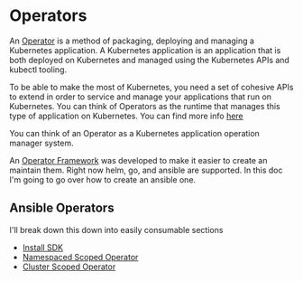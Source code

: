 # Operators

An [Operator](https://coreos.com/operators/) is a method of packaging, deploying and managing a Kubernetes application. A Kubernetes application is an application that is both deployed on Kubernetes and managed using the Kubernetes APIs and kubectl tooling.

To be able to make the most of Kubernetes, you need a set of cohesive APIs to extend in order to service and manage your applications that run on Kubernetes. You can think of Operators as the runtime that manages this type of application on Kubernetes. You can find more info [here](https://coreos.com/blog/introducing-operator-framework)

You can think of an Operator as a Kubernetes application operation manager system.

An [Operator Framework](https://coreos.com/blog/introducing-operator-framework) was developed to make it easier to create an maintain them. Right now helm, go, and ansible are supported. In this doc I'm going to go over how to create an ansible one.


## Ansible Operators

I'll break down this down into easily consumable sections

* [Install SDK](docs/install.md)
* [Namespaced Scoped Operator](docs/namespaced.md)
* [Cluster Scoped Operator](docs/clusterd.md)
